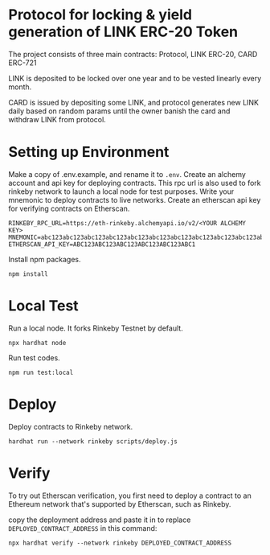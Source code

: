 # Protocol for locking & yield generation of LINK ERC-20 Token

The project consists of three main contracts: Protocol, LINK ERC-20, CARD ERC-721

LINK is deposited to be locked over one year and to be vested linearly every month.

CARD is issued by depositing some LINK, and protocol generates new LINK daily based on random params until the owner banish the card and withdraw LINK from protocol.

# Setting up Environment

Make a copy of .env.example, and rename it to `.env`.
Create an alchemy account and api key for deploying contracts. This rpc url is also used to fork rinkeby network to launch a local node for test purposes.
Write your mnemonic to deploy contracts to live networks.
Create an etherscan api key for verifying contracts on Etherscan.
```shell
RINKEBY_RPC_URL=https://eth-rinkeby.alchemyapi.io/v2/<YOUR ALCHEMY KEY>
MNEMONIC=abc123abc123abc123abc123abc123abc123abc123abc123abc123abc123abc1
ETHERSCAN_API_KEY=ABC123ABC123ABC123ABC123ABC123ABC1
```

Install npm packages.
```shell
npm install
```

# Local Test

Run a local node. It forks Rinkeby Testnet by default.
```shell
npx hardhat node
```

Run test codes.
```shell
npm run test:local
```

# Deploy

Deploy contracts to Rinkeby network.
```shell
hardhat run --network rinkeby scripts/deploy.js
```

# Verify

To try out Etherscan verification, you first need to deploy a contract to an Ethereum network that's supported by Etherscan, such as Rinkeby.

copy the deployment address and paste it in to replace `DEPLOYED_CONTRACT_ADDRESS` in this command:

```shell
npx hardhat verify --network rinkeby DEPLOYED_CONTRACT_ADDRESS
```

